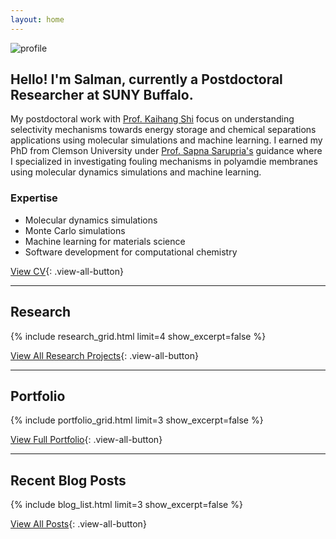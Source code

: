 ```yaml
---
layout: home
---
```


![profile](/assets/profile.png#profile)

## Hello! I'm Salman, currently a Postdoctoral Researcher at SUNY Buffalo.

My postdoctoral work with [Prof. Kaihang Shi](https://shiresearchgroup.github.io) focus on understanding selectivity mechanisms towards energy storage and chemical separations applications using molecular simulations and machine learning. I earned my PhD from Clemson University under [Prof. Sapna Sarupria's](https://sarupriagroup.github.io) guidance where I specialized in investigating fouling mechanisms in polyamdie membranes using molecular dynamics simulations and machine learning. 

### Expertise
- Molecular dynamics simulations
- Monte Carlo simulations
- Machine learning for materials science
- Software development for computational chemistry

[View CV](/resume){: .view-all-button}

---

## Research

{% include research_grid.html limit=4 show_excerpt=false %}

[View All Research Projects](/research){: .view-all-button}

---

## Portfolio

{% include portfolio_grid.html limit=3 show_excerpt=false %}

[View Full Portfolio](/portfolio){: .view-all-button}

---

## Recent Blog Posts

{% include blog_list.html limit=3 show_excerpt=false %}

[View All Posts](/posts){: .view-all-button}

